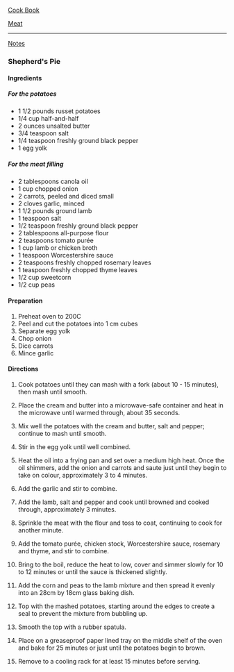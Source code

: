 [Cook Book](https://github.com/vmsmith/CookBook/blob/master/README.md)  

[Meat](https://github.com/vmsmith/CookBook/blob/master/meat.md)  

-----  

[Notes](https://github.com/vmsmith/CookBook/blob/master/notes.md)  

### Shepherd's Pie  

#### Ingredients  

##### For the potatoes  
* 1 1/2 pounds russet potatoes
* 1/4 cup half-and-half
* 2 ounces unsalted butter
* 3/4 teaspoon salt
* 1/4 teaspoon freshly ground black pepper
* 1 egg yolk

##### For the meat filling   
* 2 tablespoons canola oil  
* 1 cup chopped onion  
* 2 carrots, peeled and diced small  
* 2 cloves garlic, minced  
* 1 1/2 pounds ground lamb  
* 1 teaspoon salt  
* 1/2 teaspoon freshly ground black pepper  
* 2 tablespoons all-purpose flour  
* 2 teaspoons tomato purée  
* 1 cup lamb or chicken broth  
* 1 teaspoon Worcestershire sauce  
* 2 teaspoons freshly chopped rosemary leaves  
* 1 teaspoon freshly chopped thyme leaves  
* 1/2 cup sweetcorn  
* 1/2 cup peas  

#### Preparation  

1. Preheat oven to 200C
2. Peel and cut the potatoes into 1 cm cubes  
3. Separate egg yolk  
4. Chop onion    
5. Dice carrots  
6. Mince garlic  



#### Directions  

1. Cook potatoes until they can mash with a fork (about 10 - 15 minutes), then mash until smooth.       

2. Place the cream and butter into a microwave-safe container and heat in the microwave until warmed through, about 35 seconds.  

3. Mix well the potatoes with the cream and butter, salt and pepper; continue to mash until smooth.  

4. Stir in the egg yolk until well combined.  

5. Heat the oil into a frying pan and set over a medium high heat. Once the oil shimmers, add the onion and carrots and saute just until they begin to take on colour, approximately 3 to 4 minutes.  

6. Add the garlic and stir to combine.  

7. Add the lamb, salt and pepper and cook until browned and cooked through, approximately 3 minutes.  

8. Sprinkle the meat with the flour and toss to coat, continuing to cook for another minute.  

9. Add the tomato purée, chicken stock, Worcestershire sauce, rosemary and thyme, and stir to combine. 

10. Bring to the boil, reduce the heat to low, cover and simmer slowly for 10 to 12 minutes or until the sauce is thickened slightly.  

11. Add the corn and peas to the lamb mixture and then spread it evenly into an 28cm by 18cm glass baking dish.  

12. Top with the mashed potatoes, starting around the edges to create a seal to prevent the mixture from bubbling up.  

13. Smooth the top with a rubber spatula.  

14. Place on a greaseproof paper lined tray on the middle shelf of the oven and bake for 25 minutes or just until the potatoes begin to brown.  

15. Remove to a cooling rack for at least 15 minutes before serving.
